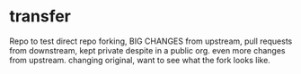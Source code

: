 # transfer
Repo to test direct repo forking, 
BIG CHANGES from upstream, pull requests from downstream,
kept private despite in a public org.
even more changes from upstream.
changing original, want to see what the fork looks like.
